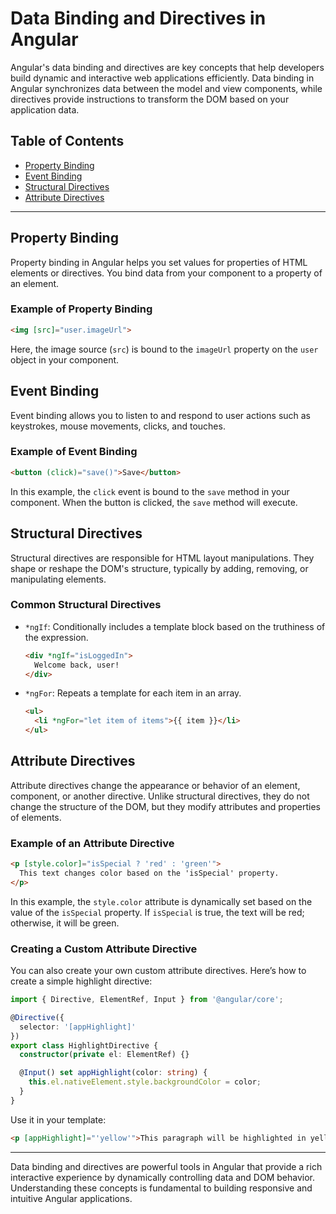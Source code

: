 # Data Binding and Directives in Angular

Angular's data binding and directives are key concepts that help developers build dynamic and interactive web applications efficiently. Data binding in Angular synchronizes data between the model and view components, while directives provide instructions to transform the DOM based on your application data.

## Table of Contents

- [Property Binding](#property-binding)
- [Event Binding](#event-binding)
- [Structural Directives](#structural-directives)
- [Attribute Directives](#attribute-directives)

---

## Property Binding

Property binding in Angular helps you set values for properties of HTML elements or directives. You bind data from your component to a property of an element.

### Example of Property Binding

```html
<img [src]="user.imageUrl">
```

Here, the image source (`src`) is bound to the `imageUrl` property on the `user` object in your component.

## Event Binding

Event binding allows you to listen to and respond to user actions such as keystrokes, mouse movements, clicks, and touches.

### Example of Event Binding

```html
<button (click)="save()">Save</button>
```

In this example, the `click` event is bound to the `save` method in your component. When the button is clicked, the `save` method will execute.

## Structural Directives

Structural directives are responsible for HTML layout manipulations. They shape or reshape the DOM's structure, typically by adding, removing, or manipulating elements.

### Common Structural Directives

- `*ngIf`: Conditionally includes a template block based on the truthiness of the expression.
  
  ```html
  <div *ngIf="isLoggedIn">
    Welcome back, user!
  </div>
  ```

- `*ngFor`: Repeats a template for each item in an array.
  
  ```html
  <ul>
    <li *ngFor="let item of items">{{ item }}</li>
  </ul>
  ```

## Attribute Directives

Attribute directives change the appearance or behavior of an element, component, or another directive. Unlike structural directives, they do not change the structure of the DOM, but they modify attributes and properties of elements.

### Example of an Attribute Directive

```html
<p [style.color]="isSpecial ? 'red' : 'green'">
  This text changes color based on the 'isSpecial' property.
</p>
```

In this example, the `style.color` attribute is dynamically set based on the value of the `isSpecial` property. If `isSpecial` is true, the text will be red; otherwise, it will be green.

### Creating a Custom Attribute Directive

You can also create your own custom attribute directives. Here’s how to create a simple highlight directive:

```typescript
import { Directive, ElementRef, Input } from '@angular/core';

@Directive({
  selector: '[appHighlight]'
})
export class HighlightDirective {
  constructor(private el: ElementRef) {}

  @Input() set appHighlight(color: string) {
    this.el.nativeElement.style.backgroundColor = color;
  }
}
```

Use it in your template:

```html
<p [appHighlight]="'yellow'">This paragraph will be highlighted in yellow.</p>
```

---

Data binding and directives are powerful tools in Angular that provide a rich interactive experience by dynamically controlling data and DOM behavior. Understanding these concepts is fundamental to building responsive and intuitive Angular applications.
```